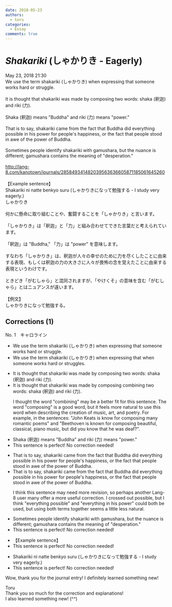 ```yaml
---
date: 2018-05-23
authors:
  - toru
categories:
  - Essay
comments: true
---
```


# <strong><em>Shakariki</strong></em> (しゃかりき - Eagerly)
<div class="date">May 23, 2018 21:30</div>
<div id="post"><div id="body_show_ori">
We use the term shakariki (しゃかりき) when expressing that someone works hard or struggle.<br/><br/>It is thought that shakariki was made by composing two words: shaka (釈迦) and riki (力).<br/><br/>Shaka (釈迦) means "Buddha" and riki (力) means "power."<br/><br/>That is to say, shakariki came from the fact that Buddha did everything possible in his power for people's happiness, or the fact that people stood in awe of the power of Buddha.<br/><br/>Sometimes people identify shakariki with gamushara, but the nuance is different; gamushara contains the meaning of "desperation."<br/><br/><a href="http://lang-8.com/kanotown/journals/285849341482039563636605871185061645260" target="_blank">http://lang-8.com/kanotown/journals/285849341482039563636605871185061645260</a><br/><br/>【Example sentence】<br/>Shakariki ni natte benkyo suru (しゃかりきになって勉強する - I study very eagerly.)
</div></div>

<!-- more -->

<div id="post_ja"><div id="body_show_mo">
しゃかりき<br/><br/>何かに懸命に取り組むことや、奮闘することを「しゃかりき」と言います。<br/><br/>「しゃかりき」は「釈迦」と「力」と組み合わせてできた言葉だと考えられています。<br/><br/>「釈迦」は "Buddha," 「力」は "power" を意味します。<br/><br/>すなわち「しゃかりき」は、釈迦が人々の幸せのために力を尽くしたことに由来する表現、もしくは釈迦の力の大きさに人々が畏怖の念を覚えたことに由来する表現というわけです。<br/><br/>ときどき「がむしゃら」と混同されますが、「やけくそ」の意味を含む「がむしゃら」とはニュアンスが違います。<br/><br/>【例文】<br/>しゃかりきになって勉強する。
</div></div>

## Corrections (1)
<div id="block"><div class="first_name"> No. 1　<span class="just_name">キャロライン</span></div><div id="block2">
<ul class="correction_field">
<li class="incorrect">We use the term shakariki (しゃかりき) when expressing that someone works hard or struggle.</li>
<li class="corrected correct">
We use the term shakariki (しゃかりき) when expressing <span class="sline">that</span> <span class="f_red">when </span>someone works hard or struggle<span class="f_red">s</span>.
</li>
</ul>
<ul class="correction_field">
<li class="incorrect">It is thought that shakariki was made by composing two words: shaka (釈迦) and riki (力).</li>
<li class="corrected correct">
It is thought that shakariki was made by <span class="sline">composing</span> <span class="f_red">combining </span>two words: shaka (釈迦) and riki (力).
<p class="correction_comment">I thought the word "combining" may be a better fit for this sentence. The word "composing" is a good word, but it feels more natural to use this word when describing the creation of music, art, and poetry. For example, in the sentences: "John Keats is know for composing many romantic poems" and "Beethoven is known for composing beautiful, classical, piano music, but did you know that he was deaf?".</p>
</li>
</ul>
<ul class="correction_field">
<li class="incorrect">Shaka (釈迦) means "Buddha" and riki (力) means "power."</li>
<li class="corrected perfect">This sentence is perfect! No correction needed!</li>
</ul>
<ul class="correction_field">
<li class="incorrect">That is to say, shakariki came from the fact that Buddha did everything possible in his power for people's happiness, or the fact that people stood in awe of the power of Buddha.</li>
<li class="corrected correct">
That is to say, shakariki came from the fact that Buddha did everything <span class="sline">possible</span> in his power for people's happiness, or the fact that people stood in awe of the power of Buddha.
<p class="correction_comment">I think this sentence may need more revision, so perhaps another Lang-8 user many offer a more useful correction. I crossed out possible, but I think "everything possible" and "everything in his power" could both be used, but using both terms together seems a little less natural.</p>
</li>
</ul>
<ul class="correction_field">
<li class="incorrect">Sometimes people identify shakariki with gamushara, but the nuance is different; gamushara contains the meaning of "desperation."</li>
<li class="corrected perfect">This sentence is perfect! No correction needed!</li>
</ul>
<ul class="correction_field">
<li class="incorrect">【Example sentence】</li>
<li class="corrected perfect">This sentence is perfect! No correction needed!</li>
</ul>
<ul class="correction_field">
<li class="incorrect">Shakariki ni natte benkyo suru (しゃかりきになって勉強する - I study very eagerly.)</li>
<li class="corrected perfect">This sentence is perfect! No correction needed!</li>
</ul>
<p class="comment_small">
 Wow, thank you for the journal entry! I definitely learned something new!
</p>

</div><div class="name"><span class="just_name">Toru</span><br>
Thank you so much for the correction and explanations!<br/>I also learned something new! (^^)
</div>
</div>
